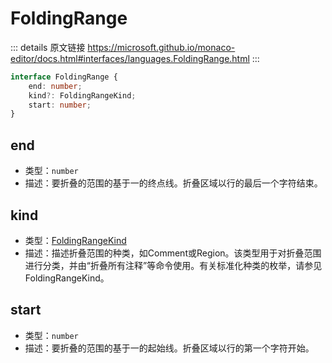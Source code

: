 # FoldingRange

<backTop />
        
::: details 原文链接
https://microsoft.github.io/monaco-editor/docs.html#interfaces/languages.FoldingRange.html
:::

```ts
interface FoldingRange {
    end: number;
    kind?: FoldingRangeKind;
    start: number;
}
```

## end
- 类型：`number`
- 描述：要折叠的范围的基于一的终点线。折叠区域以行的最后一个字符结束。
## kind
- 类型：[FoldingRangeKind](/api/languages/FoldingRangeKind.md)
- 描述：描述折叠范围的种类，如Comment或Region。该类型用于对折叠范围进行分类，并由“折叠所有注释”等命令使用。有关标准化种类的枚举，请参见FoldingRangeKind。
## start
- 类型：`number`
- 描述：要折叠的范围的基于一的起始线。折叠区域以行的第一个字符开始。